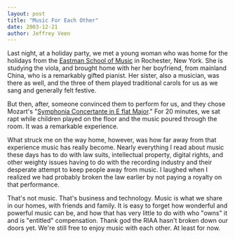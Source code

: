 ```yaml
--- 
layout: post
title: "Music For Each Other"
date: 2003-12-21
author: Jeffrey Veen
---
```

Last night, at a holiday party, we met a young woman who was home for the holidays from the <a href="http://www.rochester.edu/eastman/">Eastman School of Music</a> in Rochester, New York. She is studying the viola, and brought home with her her boyfriend, from mainland China, who is a remarkably gifted pianist. Her sister, also a musician, was there as well, and the three of them played traditional carols for us as we sang and generally felt festive.

But then, after, someone convinced them to perform for us, and they chose Mozart's  "<a href="http://www.ludwigvanweb.com/navigation/1,1270,6-1-tra-4870,00.html">Symphonia Concertante in E flat Major</a>." For 20 minutes, we sat rapt while children played on the floor and the music poured through the room. It was a remarkable experience.

What struck me on the way home, however, was how far away from that experience music has really become. Nearly everything I read about music these days has to do with law suits, intellectual property, digital rights, and other weighty issues having to do with the recording industry and their desperate attempt to keep people away from music. I laughed when I realized we had probably broken the law earlier by not paying a royalty on that performance.

That's not music. That's business and technology. Music is what we share in our homes, with friends and family. It is easy to forget how wonderful and powerful music can be, and how that has very little to do with who "owns" it and is "entitled" compensation. Thank god the RIAA hasn't broken down our doors yet. We're still free to enjoy music with each other. At least for now.
&#8203;